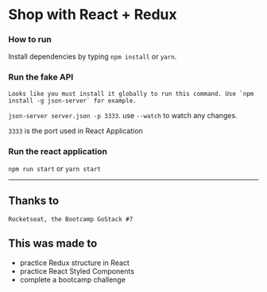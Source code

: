 # Shop with React + Redux

### How to run
Install dependencies by typing `npm install` or `yarn`.

### Run the fake API
    Looks like you must install it globally to run this command. Use `npm install -g json-server` for example.
`json-server server.json -p 3333`.
use `--watch` to watch any changes.

`3333` is the port used in React Application

### Run the react application
`npm run start` or `yarn start`

---

## Thanks to 
    Rocketseat, the Bootcamp GoStack #7

## This was made to
- practice Redux structure in React
- practice React Styled Components
- complete a bootcamp challenge
